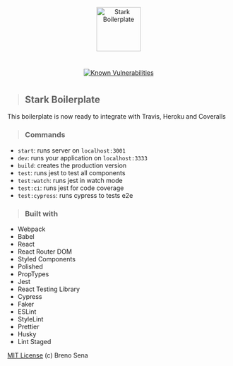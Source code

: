 <p align="center">
<img src="./static/stark.png" width="100" alt="Stark Boilerplate" title="Stark Boilerplate" />
</p>

<p align="center" style="margin: 40px 0;">
<a href="https://snyk.io/test/github/brenofsena/stark-boilerplate?targetFile=package.json"><img src="https://snyk.io/test/github/brenofsena/stark-boilerplate/badge.svg?targetFile=package.json" alt="Known Vulnerabilities" data-canonical-src="https://snyk.io/test/github/brenofsena/stark-boilerplate?targetFile=package.json" style="max-width:100%;"></a>
</p>

> ## Stark Boilerplate

This boilerplate is now ready to integrate with Travis, Heroku and Coveralls

> ### Commands

- `start`: runs server on `localhost:3001`
- `dev`: runs your application on `localhost:3333`
- `build`: creates the production version
- `test`: runs jest to test all components
- `test:watch`: runs jest in watch mode
- `test:ci`: runs jest for code coverage
- `test:cypress`: runs cypress to tests e2e

> ### Built with

- Webpack
- Babel
- React
- React Router DOM
- Styled Components
- Polished
- PropTypes
- Jest
- React Testing Library
- Cypress
- Faker
- ESLint
- StyleLint
- Prettier
- Husky
- Lint Staged

[MIT License](./license) (c) Breno Sena
